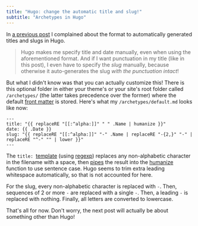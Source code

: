 ```yaml
---
title: "Hugo: change the automatic title and slug!"
subtitle: "Archetypes in Hugo"
---
```

In [a previous post] I complained about the format to automatically
generated titles and slugs in Hugo.

[a previous post]:
/2020/friendship-ended-with-jekyll-now-hugo-is-my-best-friend/

> Hugo makes me specify title and date manually, even when using the
aforementioned format. And if I want punctuation in my title (like
in this post), I even have to specify the *slug* manually, because
otherwise it auto-generates the slug *with the punctuation intact*!

But what I didn't know was that you can actually customize this! There
is this optional folder in either your theme's or your site's root
folder called `/archetypes/` (the latter takes precedence over the
former) where the default [front matter][] is stored. Here's what my
`/archetypes/default.md` looks like now:

[front matter]: https://gohugo.io/content-management/front-matter/

```go-html-template
---
title: "{{ replaceRE "[[:^alpha:]]" " " .Name | humanize }}"
date: {{ .Date }}
slug: "{{ replaceRE "[[:^alpha:]]" "-" .Name | replaceRE "-{2,}" "-" | replaceRE "^-" "" | lower }}"
---
```

The `title: `[template][] (using [regexp][]) replaces any non-alphabetic
character in the filename with a space, then [pipes][] the result into
the [humanize][] function to use sentence case. Hugo seems to trim
extra leading whitespace automatically, so that is not accounted for
here.

[template]: https://gohugo.io/templates/introduction/
[regexp]: https://github.com/google/re2/wiki/Syntax
[pipes]: https://en.wikipedia.org/wiki/Vertical_bar#Pipe
[humanize]: https://gohugo.io/functions/humanize/

For the slug, every non-alphabetic character is replaced with `-`. Then,
sequences of 2 or more `-` are replaced with a single `-`. Then, a
leading `-` is replaced with nothing. Finally, all letters are converted
to lowercase.

That's all for now. Don't worry, the next post will actually be about
something other than Hugo!
